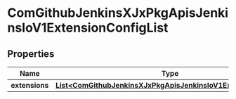 
# ComGithubJenkinsXJxPkgApisJenkinsIoV1ExtensionConfigList

## Properties
Name | Type | Description | Notes
------------ | ------------- | ------------- | -------------
**extensions** | [**List&lt;ComGithubJenkinsXJxPkgApisJenkinsIoV1ExtensionConfig&gt;**](ComGithubJenkinsXJxPkgApisJenkinsIoV1ExtensionConfig.md) |  | 



